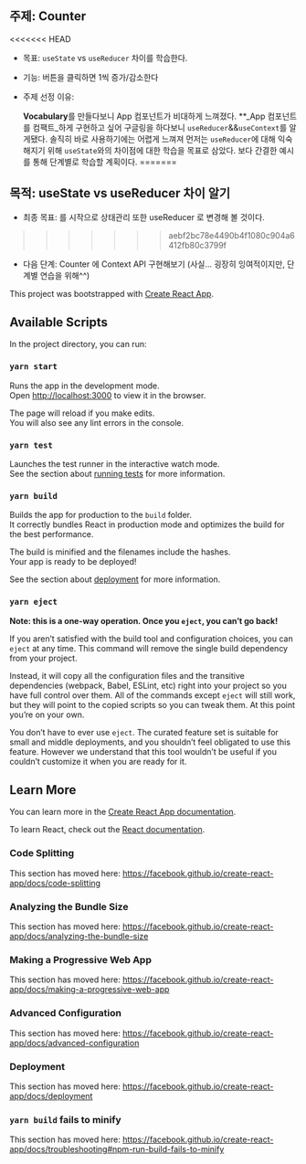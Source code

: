 
## 주제: Counter

<<<<<<< HEAD
* 목표: `useState` vs `useReducer` 차이를 학습한다.

* 기능: 버튼을 클릭하면 1씩 증가/감소한다

* 주제 선정 이유: 

    <strong>Vocabulary</strong>를 만들다보니 App 컴포넌트가 비대하게 느껴졌다. **_App 컴포넌트를 컴팩트_하게 구현하고 싶어 구글링을 하다보니
    `useReducer`&&`useContext`를 알게됐다. 솔직히 바로 사용하기에는 어렵게 느껴져 먼저는 `useReducer`에 대해 익숙해지기 위해 `useState`와의 차이점에 대한 학습을 목표로 삼았다. 보다 간결한 예시를 통해 단계별로 학습할 계획이다.
=======
## 목적: useState vs useReducer 차이 알기

* 최종 목표: <counter> 를 시작으로 <vocabulary> 상태관리 또한 useReducer 로 변경해 볼 것이다.
>>>>>>> aebf2bc78e4490b4f1080c904a6412fb80c3799f


* 다음 단계:  Counter 에 Context API 구현해보기 (사실... 굉장히 잉여적이지만, 단계별 연습을 위해^^) 





This project was bootstrapped with [Create React App](https://github.com/facebook/create-react-app).

## Available Scripts

In the project directory, you can run:

### `yarn start`

Runs the app in the development mode.<br />
Open [http://localhost:3000](http://localhost:3000) to view it in the browser.

The page will reload if you make edits.<br />
You will also see any lint errors in the console.

### `yarn test`

Launches the test runner in the interactive watch mode.<br />
See the section about [running tests](https://facebook.github.io/create-react-app/docs/running-tests) for more information.

### `yarn build`

Builds the app for production to the `build` folder.<br />
It correctly bundles React in production mode and optimizes the build for the best performance.

The build is minified and the filenames include the hashes.<br />
Your app is ready to be deployed!

See the section about [deployment](https://facebook.github.io/create-react-app/docs/deployment) for more information.

### `yarn eject`

**Note: this is a one-way operation. Once you `eject`, you can’t go back!**

If you aren’t satisfied with the build tool and configuration choices, you can `eject` at any time. This command will remove the single build dependency from your project.

Instead, it will copy all the configuration files and the transitive dependencies (webpack, Babel, ESLint, etc) right into your project so you have full control over them. All of the commands except `eject` will still work, but they will point to the copied scripts so you can tweak them. At this point you’re on your own.

You don’t have to ever use `eject`. The curated feature set is suitable for small and middle deployments, and you shouldn’t feel obligated to use this feature. However we understand that this tool wouldn’t be useful if you couldn’t customize it when you are ready for it.

## Learn More

You can learn more in the [Create React App documentation](https://facebook.github.io/create-react-app/docs/getting-started).

To learn React, check out the [React documentation](https://reactjs.org/).

### Code Splitting

This section has moved here: https://facebook.github.io/create-react-app/docs/code-splitting

### Analyzing the Bundle Size

This section has moved here: https://facebook.github.io/create-react-app/docs/analyzing-the-bundle-size

### Making a Progressive Web App

This section has moved here: https://facebook.github.io/create-react-app/docs/making-a-progressive-web-app

### Advanced Configuration

This section has moved here: https://facebook.github.io/create-react-app/docs/advanced-configuration

### Deployment

This section has moved here: https://facebook.github.io/create-react-app/docs/deployment

### `yarn build` fails to minify

This section has moved here: https://facebook.github.io/create-react-app/docs/troubleshooting#npm-run-build-fails-to-minify
